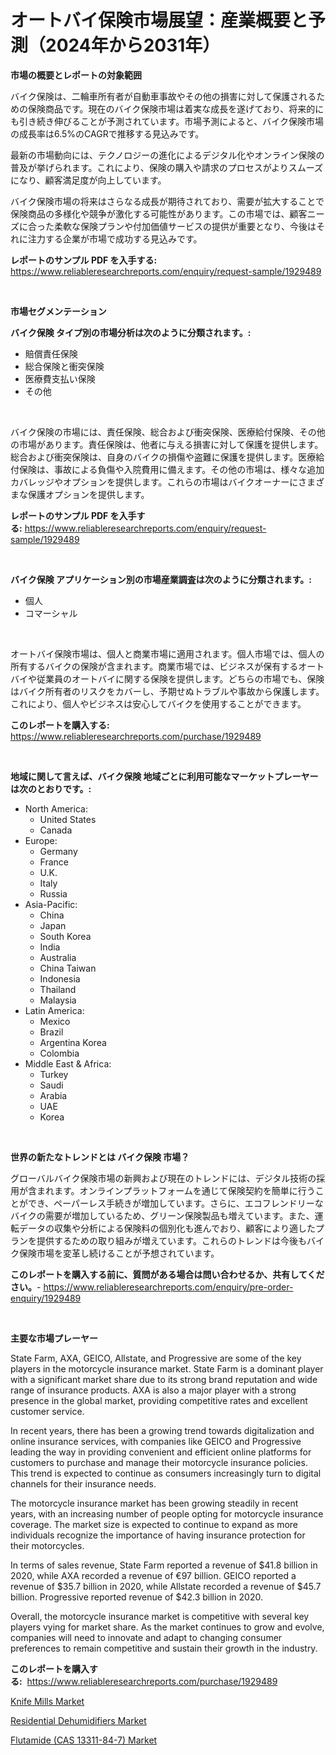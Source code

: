 <p><h1>オートバイ保険市場展望：産業概要と予測（2024年から2031年）</h1></p><p><strong>市場の概要とレポートの対象範囲</strong></p>
<p><p>バイク保険は、二輪車所有者が自動車事故やその他の損害に対して保護されるための保険商品です。現在のバイク保険市場は着実な成長を遂げており、将来的にも引き続き伸びることが予測されています。市場予測によると、バイク保険市場の成長率は6.5%のCAGRで推移する見込みです。</p><p>最新の市場動向には、テクノロジーの進化によるデジタル化やオンライン保険の普及が挙げられます。これにより、保険の購入や請求のプロセスがよりスムーズになり、顧客満足度が向上しています。</p><p>バイク保険市場の将来はさらなる成長が期待されており、需要が拡大することで保険商品の多様化や競争が激化する可能性があります。この市場では、顧客ニーズに合った柔軟な保険プランや付加価値サービスの提供が重要となり、今後はそれに注力する企業が市場で成功する見込みです。</p></p>
<p><strong>レポートのサンプル PDF を入手する:</strong> <a href="https://www.reliableresearchreports.com/enquiry/request-sample/1929489">https://www.reliableresearchreports.com/enquiry/request-sample/1929489</a></p>
<p>&nbsp;</p>
<p><strong>市場セグメンテーション</strong></p>
<p><strong>バイク保険 タイプ別の市場分析は次のように分類されます。:</strong></p>
<p><ul><li>賠償責任保険</li><li>総合保険と衝突保険</li><li>医療費支払い保険</li><li>その他</li></ul></p>
<p>&nbsp;</p>
<p><p>バイク保険の市場には、責任保険、総合および衝突保険、医療給付保険、その他の市場があります。責任保険は、他者に与える損害に対して保護を提供します。総合および衝突保険は、自身のバイクの損傷や盗難に保護を提供します。医療給付保険は、事故による負傷や入院費用に備えます。その他の市場は、様々な追加カバレッジやオプションを提供します。これらの市場はバイクオーナーにさまざまな保護オプションを提供します。</p></p>
<p><strong>レポートのサンプル PDF を入手する:</strong>&nbsp;<a href="https://www.reliableresearchreports.com/enquiry/request-sample/1929489">https://www.reliableresearchreports.com/enquiry/request-sample/1929489</a></p>
<p>&nbsp;</p>
<p><strong> バイク保険 アプリケーション別の市場産業調査は次のように分類されます。:</strong></p>
<p><ul><li>個人</li><li>コマーシャル</li></ul></p>
<p>&nbsp;</p>
<p><p>オートバイ保険市場は、個人と商業市場に適用されます。個人市場では、個人の所有するバイクの保険が含まれます。商業市場では、ビジネスが保有するオートバイや従業員のオートバイに関する保険を提供します。どちらの市場でも、保険はバイク所有者のリスクをカバーし、予期せぬトラブルや事故から保護します。これにより、個人やビジネスは安心してバイクを使用することができます。</p></p>
<p><strong>このレポートを購入する:</strong>&nbsp; <a href="https://www.reliableresearchreports.com/purchase/1929489">https://www.reliableresearchreports.com/purchase/1929489</a></p>
<p>&nbsp;</p>
<p><strong>地域に関して言えば、バイク保険 地域ごとに利用可能なマーケットプレーヤーは次のとおりです。:</strong></p>
<p><ul>
    <li>
        North America:
        <ul>
            <li>United States</li>
            <li>Canada</li>
        </ul>
    </li>
    <li>
        Europe:
        <ul>
            <li>Germany</li>
            <li>France</li>
            <li>U.K.</li>
            <li>Italy</li>
            <li>Russia</li>
        </ul>
    </li>
    <li>
        Asia-Pacific:
        <ul>
            <li>China</li>
            <li>Japan</li>
            <li>South Korea</li>
            <li>India</li>
            <li>Australia</li>
            <li>China Taiwan</li>
            <li>Indonesia</li>
            <li>Thailand</li>
            <li>Malaysia</li>
        </ul>
    </li>
    <li>
        Latin America:
        <ul>
            <li>Mexico</li>
            <li>Brazil</li>
            <li>Argentina Korea</li>
            <li>Colombia</li>
        </ul>
    </li>
    <li>
        Middle East & Africa:
        <ul>
            <li>Turkey</li>
            <li>Saudi</li>
            <li>Arabia</li>
            <li>UAE</li>
            <li>Korea</li>
        </ul>
    </li>
    </ul></p>
<p>&nbsp;</p>
<p><strong>世界の新たなトレンドとは バイク保険 市場？</strong></p>
<p><p>グローバルバイク保険市場の新興および現在のトレンドには、デジタル技術の採用が含まれます。オンラインプラットフォームを通じて保険契約を簡単に行うことができ、ペーパーレス手続きが増加しています。さらに、エコフレンドリーなバイクの需要が増加しているため、グリーン保険製品も増えています。また、運転データの収集や分析による保険料の個別化も進んでおり、顧客により適したプランを提供するための取り組みが増えています。これらのトレンドは今後もバイク保険市場を変革し続けることが予想されています。</p></p>
<p><strong>このレポートを購入する前に、質問がある場合は問い合わせるか、共有してください。</strong>- <a href="https://www.reliableresearchreports.com/enquiry/pre-order-enquiry/1929489">https://www.reliableresearchreports.com/enquiry/pre-order-enquiry/1929489</a></p>
<p>&nbsp;</p>
<p><strong>主要な市場プレーヤー</strong></p>
<p><p>State Farm, AXA, GEICO, Allstate, and Progressive are some of the key players in the motorcycle insurance market. State Farm is a dominant player with a significant market share due to its strong brand reputation and wide range of insurance products. AXA is also a major player with a strong presence in the global market, providing competitive rates and excellent customer service.</p><p>In recent years, there has been a growing trend towards digitalization and online insurance services, with companies like GEICO and Progressive leading the way in providing convenient and efficient online platforms for customers to purchase and manage their motorcycle insurance policies. This trend is expected to continue as consumers increasingly turn to digital channels for their insurance needs.</p><p>The motorcycle insurance market has been growing steadily in recent years, with an increasing number of people opting for motorcycle insurance coverage. The market size is expected to continue to expand as more individuals recognize the importance of having insurance protection for their motorcycles.</p><p>In terms of sales revenue, State Farm reported a revenue of $41.8 billion in 2020, while AXA recorded a revenue of €97 billion. GEICO reported a revenue of $35.7 billion in 2020, while Allstate recorded a revenue of $45.7 billion. Progressive reported revenue of $42.3 billion in 2020.</p><p>Overall, the motorcycle insurance market is competitive with several key players vying for market share. As the market continues to grow and evolve, companies will need to innovate and adapt to changing consumer preferences to remain competitive and sustain their growth in the industry.</p></p>
<p><strong>このレポートを購入する:</strong>&nbsp;&nbsp;<a href="https://www.reliableresearchreports.com/purchase/1929489">https://www.reliableresearchreports.com/purchase/1929489</a></p>
<p><p><a href="https://www.linkedin.com/pulse/knife-mills-market-challenges-opportunities-growth-drivers-wnxqf?trackingId=LRAbhvCvqUUGJnj67xOXXw%3D%3D">Knife Mills Market</a></p><p><a href="https://www.linkedin.com/pulse/residential-dehumidifiers-market-size-2024-2031-global-industrial-ri0pf?trackingId=8RPefffB%2Fnn4dFDq197fEg%3D%3D">Residential Dehumidifiers Market</a></p><p><a href="https://www.linkedin.com/pulse/flutamide-cas-13311-84-7-market-research-report-reveals-latest-kwbyf?trackingId=pxHjkB%2BbYGJn7HUzkCK3SQ%3D%3D">Flutamide (CAS 13311-84-7) Market</a></p></p>